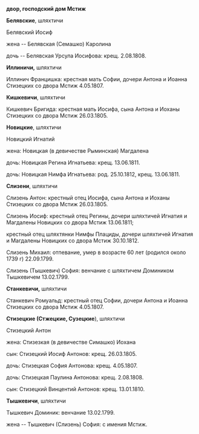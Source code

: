 **двор, господский дом Мстиж**

**Белявские**, шляхтичи

Белявский Иосиф

жена -- Белявская (Семашко) Каролина

дочь -- Белявская Урсула Иосифова: крещ. 2.08.1808.

**Иллиничи,** шляхтичи

Иллинич Францишка: крестная мать Софии, дочери Антона и Иоанна Стизецких
со двора Мстиж 4.05.1807.

**Кишкевичи**, шляхтичи

Кишкевич Бригида: крестная мать Иосифа, сына Антона и Иоханы Стизецких
со двора Мстиж 26.03.1805.

**Новицкие**, шляхтичи

Новицкий Игнатий

жена: Новицкая (в девичестве Рыминская) Магдалена

дочь: Новицкая Регина Игнатьева: крещ. 13.06.1811.

дочь: Новицкая Нимфа Игнатьева: род. 25.10.1812, крещ. 13.06.1811.

**Слизени**, шляхтичи

Слизень Антон: крестный отец Иосифа, сына Антона и Иоханы Стизецких со
двора Мстиж 26.03.1805.

Слизень Иосиф: крестный отец Регины, дочери шляхтичей Игнатия и
Магдалены Новицких со двора Мстиж 13.06.1811;

крестный отец шляхтянки Нимфы Плациды, дочери шляхтичей Игнатия и
Магдалены Новицких со двора Мстиж 30.10.1812.

Слизень Михаил: отпевание, умер в возрасте 60 лет (родился около 1739 г)
22.09.1799.

Слизень (Тышкевич) София: венчание с шляхтичем Домиником Тышкевичем
13.02.1799.

**Станкевичи,** шляхтичи

Станкевич Ромуальд: крестный отец Софии, дочери Антона и Иоанна
Стизецких со двора Мстиж 4.05.1807.

**Стизецкие (Стжецкие, Сузецкие**), шляхтичи

Стизецкий Антон

жена: Стизезкая (в девичестве Симашко) Иохана

сын: Стизецкий Иосиф Антонов: крещ. 26.03.1805.

дочь: Стизецкая София Антонова: крещ. 4.05.1807.

дочь: Стизецкая Паулина Антонова: крещ. 2.08.1808.

сын: Стизецкий Винцентий Антонов: крещ. 13.01.1810.

**Тышкевичи**, шляхтичи

Тышкевич Доминик: венчание 13.02.1799.

жена -- Тышкевич (Слизень) София: с имения Мстиж.
